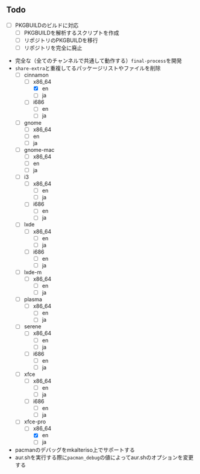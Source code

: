 ## Todo

- [ ] PKGBUILDのビルドに対応
  - [ ] PKGBUILDを解析するスクリプトを作成
  - [ ] リポジトリのPKGBUILDを移行
  - [ ] リポジトリを完全に廃止
- 完全な（全てのチャンネルで共通して動作する）`final-process`を開発
- `share-extra`と重複してるパッケージリストやファイルを削除
  - [ ] cinnamon
    - [ ] x86_64
      - [x] en
      - [ ] ja
    - [ ] i686
      - [ ] en
      - [ ] ja
  - [ ] gnome
    - [ ] x86_64
    - [ ] en
    - [ ] ja
  - [ ] gnome-mac
    - [ ] x86_64
    - [ ] en
    - [ ] ja
  - [ ] i3
    - [ ] x86_64
      - [ ] en
      - [ ] ja
    - [ ] i686
      - [ ] en
      - [ ] ja
  - [ ] lxde
    - [ ] x86_64
      - [ ] en
      - [ ] ja
    - [ ] i686
      - [ ] en
      - [ ] ja
  - [ ] lxde-m
    - [ ] x86_64
      - [ ] en
      - [ ] ja
  - [ ] plasma
    - [ ] x86_64
      - [ ] en
      - [ ] ja
  - [ ] serene
    - [ ] x86_64
      - [ ] en
      - [ ] ja
    - [ ] i686
      - [ ] en
      - [ ] ja
  - [ ] xfce
    - [ ] x86_64
      - [ ] en
      - [ ] ja
    - [ ] i686
      - [ ] en
      - [ ] ja
  - [ ] xfce-pro
    - [ ] x86_64
      - [x] en
      - [ ] ja

- pacmanのデバッグをmkalteriso上でサポートする
- aur.shを実行する際に`pacman_debug`の値によってaur.shのオプションを変更する